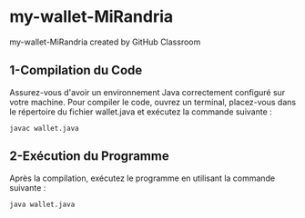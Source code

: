 # my-wallet-MiRandria
my-wallet-MiRandria created by GitHub Classroom
## 1-Compilation du Code

Assurez-vous d'avoir un environnement Java correctement configuré sur votre machine. Pour compiler le code, ouvrez un terminal, placez-vous dans le répertoire du fichier wallet.java et exécutez la commande suivante :

    javac wallet.java

## 2-Exécution du Programme

Après la compilation, exécutez le programme en utilisant la commande suivante :

    java wallet.java

